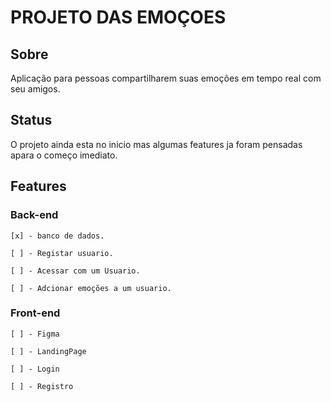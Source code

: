# PROJETO DAS EMOÇOES #
## Sobre ##
Aplicação para pessoas compartilharem suas emoções em tempo real com seu amigos. 

## Status ##
O projeto ainda esta no inicio mas algumas features ja foram pensadas apara o começo 
imediato. 

## Features ##
### Back-end ###
    [x] - banco de dados.

    [ ] - Registar usuario.

    [ ] - Acessar com um Usuario.

    [ ] - Adcionar emoções a um usuario.


### Front-end ###
    [ ] - Figma

    [ ] - LandingPage

    [ ] - Login

    [ ] - Registro